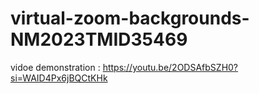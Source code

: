 # virtual-zoom-backgrounds-NM2023TMID35469

vidoe demonstration   : https://youtu.be/2ODSAfbSZH0?si=WAID4Px6jBQCtKHk
